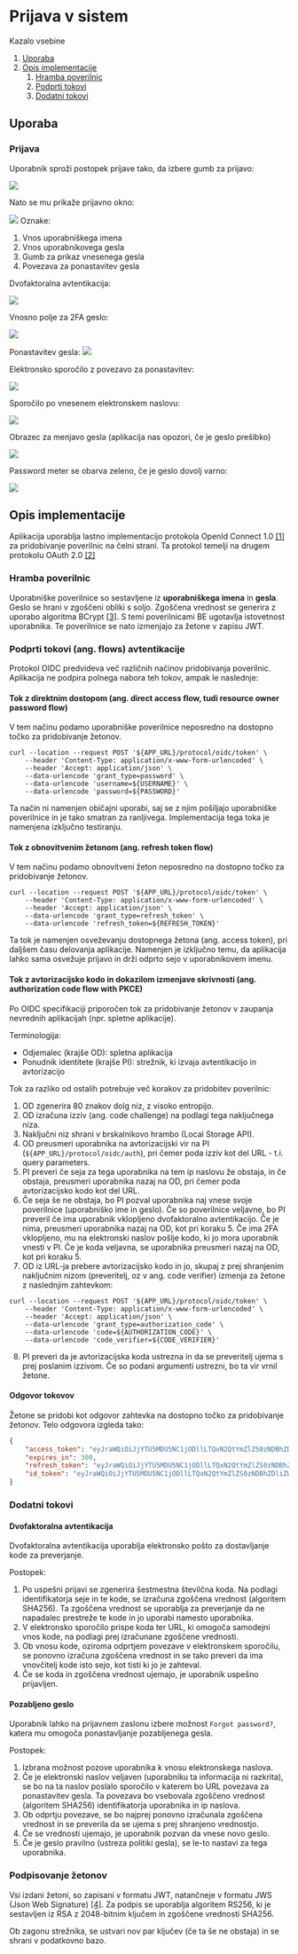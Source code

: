 # Prijava v sistem

Kazalo vsebine
1. [Uporaba](#uporaba)
2. [Opis implementacije](#opis-implementacije)
    1. [Hramba poverilnic](#hramba-poverilnic)
    2. [Podprti tokovi](#podprti-tokovi-ang-flows-avtentikacije)
    3. [Dodatni tokovi](#dodatni-tokovi)

## Uporaba

### Prijava

Uporabnik sproži postopek prijave tako, da izbere gumb za prijavo:

![](../media/login_1.png)

Nato se mu prikaže prijavno okno:

![](../media/login_2.png)
Oznake:
1. Vnos uporabniškega imena
2. Vnos uporabnikovega gesla
3. Gumb za prikaz vnesenega gesla
4. Povezava za ponastavitev gesla

Dvofaktoralna avtentikacija:

![](../media/login_5.png)

Vnosno polje za 2FA geslo:

![](../media/login_6.png)

Ponastavitev gesla:
![](../media/login_3.png)

Elektronsko sporočilo z povezavo za ponastavitev:

![](../media/login_4.png)

Sporočilo po vnesenem elektronskem naslovu:

![](../media/login_7.png)

Obrazec za menjavo gesla (aplikacija nas opozori, če je geslo prešibko)

![](../media/login_8.png)

Password meter se obarva zeleno, če je geslo dovolj varno:

![](../media/login_9.png)

## Opis implementacije

Aplikacija uporablja lastno implementacijo protokola OpenId Connect 1.0 [[1]](https://openid.net/connect/) za pridobivanje poverilnic na čelni strani. Ta protokol temelji na drugem protokolu OAuth 2.0 [[2]](https://oauth.net/2/)

### Hramba poverilnic

Uporabniške poverilnice so sestavljene iz **uporabniškega imena** in **gesla**. Geslo se hrani v zgoščeni obliki s soljo. Zgoščena vrednost se generira z uporabo algoritma BCrypt [[3]](https://en.wikipedia.org/wiki/Bcrypt). S temi poverilnicami BE ugotavlja istovetnost uporabnika. Te poverilnice se nato izmenjajo za žetone v zapisu JWT.

### Podprti tokovi (ang. flows) avtentikacije

Protokol OIDC predvideva več različnih načinov pridobivanja poverilnic. Aplikacija ne podpira polnega nabora teh tokov, ampak le naslednje:

#### Tok z direktnim dostopom (ang. direct access flow, tudi resource owner password flow)

V tem načinu podamo uporabniške poverilnice neposredno na dostopno točko za pridobivanje žetonov.

```curl
curl --location --request POST '${APP_URL}/protocol/oidc/token' \
    --header 'Content-Type: application/x-www-form-urlencoded' \
    --header 'Accept: application/json' \
    --data-urlencode 'grant_type=password' \
    --data-urlencode 'username=${USERNAME}' \
    --data-urlencode 'password=${PASSWORD}'
```

Ta način ni namenjen običajni uporabi, saj se z njim pošiljajo uporabniške poverilnice in je tako smatran za ranljivega. Implementacija tega toka je namenjena izključno testiranju.

#### Tok z obnovitvenim žetonom (ang. refresh token flow)

V tem načinu podamo obnovitveni žeton neposredno na dostopno točko za pridobivanje žetonov.

```curl
curl --location --request POST '${APP_URL}/protocol/oidc/token' \
    --header 'Content-Type: application/x-www-form-urlencoded' \
    --header 'Accept: application/json' \
    --data-urlencode 'grant_type=refresh_token' \
    --data-urlencode 'refresh_token=${REFRESH_TOKEN}'
```

Ta tok je namenjen osveževanju dostopnega žetona (ang. access token), pri daljšem času delovanja aplikacije. Namenjen je izključno temu, da aplikacija lahko sama osvežuje prijavo in drži odprto sejo v uporabnikovem imenu.

#### Tok z avtorizacijsko kodo in dokazilom izmenjave skrivnosti (ang. authorization code flow with PKCE)

Po OIDC specifikaciji priporočen tok za pridobivanje žetonov v zaupanja nevrednih aplikacijah (npr. spletne aplikacije).

Terminologija:
* Odjemalec (krajše OD): spletna aplikacija
* Ponudnik identitete (krajše PI): strežnik, ki izvaja avtentikacijo in avtorizacijo

Tok za razliko od ostalih potrebuje več korakov za pridobitev poverilnic:
1. OD zgenerira 80 znakov dolg niz, z visoko entropijo.
2. OD izračuna izziv (ang. code challenge) na podlagi tega naključnega niza.
3. Naključni niz shrani v brskalnikovo hrambo (Local Storage API).
4. OD preusmeri uporabnika na avtorizacijski vir na PI (`${APP_URL}/protocol/oidc/auth`), pri čemer poda izziv kot del URL - t.i. query parameters.
5. PI preveri če seja za tega uporabnika na tem ip naslovu že obstaja, in če obstaja, preusmeri uporabnika nazaj na OD, pri čemer poda avtorizacijsko kodo kot del URL.
6. Če seja še ne obstaja, bo PI pozval uporabnika naj vnese svoje poverilnice (uporabniško ime in geslo). Če so poverilnice veljavne, bo PI preveril če ima uporabnik vklopljeno dvofaktoralno avtentikacijo. Če je nima, preusmeri uporabnika nazaj na OD, kot pri koraku 5. Če ima 2FA vklopljeno, mu na elektronski naslov pošlje kodo, ki jo mora uporabnik vnesti v PI. Če je koda veljavna, se uporabnika preusmeri nazaj na OD, kot pri koraku 5.
7. OD iz URL-ja prebere avtorizacijsko kodo in jo, skupaj z prej shranjenim naključnim nizom (preveritelj, oz v ang. code verifier) izmenja za žetone z naslednjim zahtevkom:
```curl
curl --location --request POST '${APP_URL}/protocol/oidc/token' \
    --header 'Content-Type: application/x-www-form-urlencoded' \
    --header 'Accept: application/json' \
    --data-urlencode 'grant_type=authorization_code' \
    --data-urlencode 'code=${AUTHORIZATION_CODE}' \
    --data-urlencode 'code_verifier=${CODE_VERIFIER}'
```
8. PI preveri da je avtorizacijska koda ustrezna in da se preveritelj ujema s prej poslanim izzivom. Če so podani argumenti ustrezni, bo ta vir vrnil žetone.

#### Odgovor tokovov

Žetone se pridobi kot odgovor zahtevka na dostopno točko za pridobivanje žetonov. Telo odgovora izgleda tako:

```json
{
    "access_token": "eyJraWQiOiJjYTU5MDU5NC1jODllLTQxN2QtYmZlZS0zNDBhZDliZWQyZTkiLCJhbGciOiJSUzI1NiJ9.eyJzdWIiOiI2NGQ5N2UzYi03ZDJiLTQ5ZGEtYThiNy1iM2YxZjUwMjU3OTgiLCJyb2xlcyI6W10sImlzcyI6Imh0dHA6XC9cL2xvY2FsaG9zdDo4MDgwIiwibmFtZSI6IlRlc3RrbyBUZXN0a292aWMiLCJ0eXAiOiJCZWFyZXIiLCJnaXZlbl9uYW1lIjoiVGVzdGtvIiwiZXhwIjoxNjQ2NjUwOTU2LCJpYXQiOjE2NDY2NTA2NTYsImZhbWlseV9uYW1lIjoiVGVzdGtvdmljIiwiZW1haWwiOiJ0ZXN0QG1haWwuY29tIn0.T5FnjmaaqXxLaIftWco3M8RS8hUlW_0olTlO0oyPBNQ5fbCZtT5fTaxyWDMpYIIuQgESorhaqvUJJjwi-1YNkb0JNXj1_rnjSSL16KVEHY22C7emyH1_1zg4k-fvqP-cZaq3bSWkBINaxsnxPq3_Dq0_bjrTNOW8g0Q_bwD-kuZSQCdJnvFTb4kadI8Hy2U0Rb-hr2FkgSUi6RpBz5-9ejjC5_bIX15HJBgGusfNt5INimNhneg5kuIAQvTvu6T81ADhu9QEFO8jlRoNqX1KMs9Jw6zAFwPfniGC5bNVytd298Aw03lTfEVd7azdCC61fQkABlNKYOBOx4lHksA7gg",
    "expires_in": 300,
    "refresh_token": "eyJraWQiOiJjYTU5MDU5NC1jODllLTQxN2QtYmZlZS0zNDBhZDliZWQyZTkiLCJhbGciOiJSUzI1NiJ9.eyJzdWIiOiI2NGQ5N2UzYi03ZDJiLTQ5ZGEtYThiNy1iM2YxZjUwMjU3OTgiLCJyb2xlcyI6W10sImlzcyI6Imh0dHA6XC9cL2xvY2FsaG9zdDo4MDgwIiwibmFtZSI6IlRlc3RrbyBUZXN0a292aWMiLCJ0eXAiOiJSZWZyZXNoIiwiZ2l2ZW5fbmFtZSI6IlRlc3RrbyIsImV4cCI6MTY0NjY1NDI1NiwiaWF0IjoxNjQ2NjUwNjU2LCJmYW1pbHlfbmFtZSI6IlRlc3Rrb3ZpYyIsImVtYWlsIjoidGVzdEBtYWlsLmNvbSJ9.BwhJujyCHoaAUi8dSIF3RUd5dsnZSprRNcL6U800D6pYMkYnUP8G59aBGiDszzG1eJWPLNrQjJzNOS6PjgvM9_x0ejeIbMK4-ye6_iFUyWmEvBdqjq0dTYJyMrdRbkS5ccwn7C0C3K49v-60b1kp7d0n-JTjg7_9YqjI2L4tSV0YvbIXxRGUuCresuOOeGGNc4ObBPRVyP2qQGf_tt4z3aedP3kcMfrKV8TqCrhPj4_Yi2TT5h-9vwZefxQQsA38KVgOV8OVSxn8LNbQs_zqK0cxWPV2she4L1MT3mopQWoBe2y8bZYLZDsN_jPvqPGqW-aN_SE38sUZCzA0LxsyyA",
    "id_token": "eyJraWQiOiJjYTU5MDU5NC1jODllLTQxN2QtYmZlZS0zNDBhZDliZWQyZTkiLCJhbGciOiJSUzI1NiJ9.eyJzdWIiOiI2NGQ5N2UzYi03ZDJiLTQ5ZGEtYThiNy1iM2YxZjUwMjU3OTgiLCJyb2xlcyI6W10sImlzcyI6Imh0dHA6XC9cL2xvY2FsaG9zdDo4MDgwIiwibmFtZSI6IlRlc3RrbyBUZXN0a292aWMiLCJ0eXAiOiJJZCIsImdpdmVuX25hbWUiOiJUZXN0a28iLCJleHAiOjE2NDY2NTA3MTYsImlhdCI6MTY0NjY1MDY1NiwiZmFtaWx5X25hbWUiOiJUZXN0a292aWMiLCJlbWFpbCI6InRlc3RAbWFpbC5jb20ifQ.ak2wvbHgUhQ8_cXgsNVkVJ_7NGVL27B7k_ig1hMw_drncEbrTY65eg1fY-hNynuIy8pQP5_zrhMms-XC-QbOgiHswAvJAH3wnWpslyXcglQGGIUHJoQXwtkTG1JzsUbTGGRLSj2MWWR9V-KzHbCNQNbbcFbdHg6tpxL4XtAxmwXvYyjaGrRRkOEkwvjHwOkm5o-HmEwGyg775xoMC5RzeO-VX6aCjSK0vb2v29tG-I1cWZ8r2fveT_rdcb6_ceJdd0kpDHZzx9xnTMo_TOh_VCnfn8aD7wb8Om7WfhxtlVAk9KDuX-xcSNGMOLDneqLXA2O3tvi2j76aRp_tlhD5ww"
}
```
### Dodatni tokovi

#### Dvofaktoralna avtentikacija

Dvofaktoralna avtentikacija uporablja elektronsko pošto za dostavljanje kode za preverjanje.

Postopek:
1. Po uspešni prijavi se zgenerira šestmestna številčna koda. Na podlagi identifikatorja seje in te kode, se izračuna zgoščena vrednost (algoritem SHA256). Ta zgoščena vrednost se uporablja za preverjanje da ne napadalec prestreže te kode in jo uporabi namesto uporabnika. 
2. V elektronsko sporočilo prispe koda ter URL, ki omogoča samodejni vnos kode, na podlagi prej izračunane zgoščene vrednosti.
3. Ob vnosu kode, oziroma odprtjem povezave v elektronskem sporočilu, se ponovno izračuna zgoščena vrednost in se tako preveri da ima vnovčitelj kode isto sejo, kot tisti ki jo je zahteval.
4. Če se koda in zgoščena vrednost ujemajo, je uporabnik uspešno prijavljen.

#### Pozabljeno geslo

Uporabnik lahko na prijavnem zaslonu izbere možnost `Forgot password?`, katera mu omogoča ponastavljanje pozabljenega gesla.

Postopek: 
1. Izbrana možnost pozove uporabnika k vnosu elektronskega naslova.
2. Če je elektronski naslov veljaven (uporabniku ta informacija ni razkrita), se bo na ta naslov poslalo sporočilo v katerem bo URL povezava za ponastavitev gesla. Ta povezava bo vsebovala zgoščeno vrednost (algoritem SHA256) identifikatorja uporabnika in ip naslova.
3. Ob odprtju povezave, se bo najprej ponovno izračunala zgoščena vrednost in se preverila da se ujema s prej shranjeno vrednostjo.
4. Če se vrednosti ujemajo, je uporabnik pozvan da vnese novo geslo.
5. Če je geslo pravilno (ustreza politiki gesla), se le-to nastavi za tega uporabnika.

### Podpisovanje žetonov

Vsi izdani žetoni, so zapisani v formatu JWT, natančneje v formatu JWS (Json Web Signature) [[4]](https://datatracker.ietf.org/doc/html/rfc7515). 
Za podpis se uporablja algoritem RS256, ki je sestavljen iz RSA z 2048-bitnim ključem in zgoščene vrednosti SHA256.

Ob zagonu strežnika, se ustvari nov par ključev (če ta še ne obstaja) in se shrani v podatkovno bazo.
